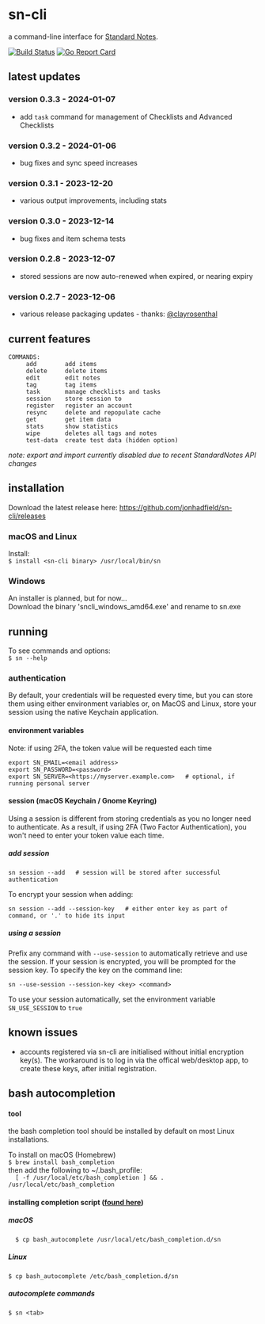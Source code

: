 # sn-cli
a command-line interface for [Standard Notes](https://standardnotes.org/).

[![Build Status](https://www.travis-ci.org/jonhadfield/sn-cli.svg?branch=master)](https://www.travis-ci.org/jonhadfield/sn-cli) [![Go Report Card](https://goreportcard.com/badge/github.com/jonhadfield/sn-cli)](https://goreportcard.com/report/github.com/jonhadfield/sn-cli)

## latest updates

### version 0.3.3 - 2024-01-07

- add `task` command for management of Checklists and Advanced Checklists

### version 0.3.2 - 2024-01-06

- bug fixes and sync speed increases

### version 0.3.1 - 2023-12-20

- various output improvements, including stats

### version 0.3.0 - 2023-12-14

- bug fixes and item schema tests

### version 0.2.8 - 2023-12-07

- stored sessions are now auto-renewed when expired, or nearing expiry

### version 0.2.7 - 2023-12-06

- various release packaging updates - thanks: [@clayrosenthal](https://github.com/clayrosenthal)



## current features

```
COMMANDS:
     add        add items
     delete     delete items
     edit       edit notes
     tag        tag items
     task       manage checklists and tasks
     session    store session to 
     register   register an account
     resync     delete and repopulate cache 
     get        get item data
     stats      show statistics
     wipe       deletes all tags and notes
     test-data  create test data (hidden option)
```
*note: export and import currently disabled due to recent StandardNotes API changes*

## installation
Download the latest release here: https://github.com/jonhadfield/sn-cli/releases

### macOS and Linux

Install:  
``
$ install <sn-cli binary> /usr/local/bin/sn
``  

### Windows
  
An installer is planned, but for now...  
Download the binary 'sncli_windows_amd64.exe' and rename to sn.exe

## running

To see commands and options:  
``
$ sn --help
``
### authentication

By default, your credentials will be requested every time, but you can store them using either environment variables or, on MacOS and Linux, store your session using the native Keychain application.

#### environment variables
Note: if using 2FA, the token value will be requested each time
```
export SN_EMAIL=<email address>
export SN_PASSWORD=<password>
export SN_SERVER=<https://myserver.example.com>   # optional, if running personal server
```

#### session (macOS Keychain / Gnome Keyring)
Using a session is different from storing credentials as you no longer need to authenticate. As a result, if using 2FA (Two Factor Authentication), you won't need to enter your token value each time.  
##### add session
```
sn session --add   # session will be stored after successful authentication
```
To encrypt your session when adding:
```
sn session --add --session-key   # either enter key as part of command, or '.' to hide its input
```
##### using a session
Prefix any command with ```--use-session``` to automatically retrieve and use the session.
If your session is encrypted, you will be prompted for the session key. To specify the key on the command line:
```
sn --use-session --session-key <key> <command>
```
To use your session automatically, set the environment variable ```SN_USE_SESSION``` to ```true```  

## known issues  

- accounts registered via sn-cli are initialised without initial encryption key(s). The workaround is to log in via the offical web/desktop app, to create these keys, after initial registration.

## bash autocompletion

#### tool
the bash completion tool should be installed by default on most Linux installations.  

To install on macOS (Homebrew)  
``
$ brew install bash_completion  
``  
then add the following to ~/.bash_profile:  
``  
[ -f /usr/local/etc/bash_completion ] && . /usr/local/etc/bash_completion
`` 
#### installing completion script ([found here](https://github.com/jonhadfield/sn-cli/tree/master/autocomplete/bash_autocomplete))
##### macOS  
``  
$ cp bash_autocomplete /usr/local/etc/bash_completion.d/sn
``  
##### Linux  
``
$ cp bash_autocomplete /etc/bash_completion.d/sn
``

##### autocomplete commands
``
$ sn <tab>
``
